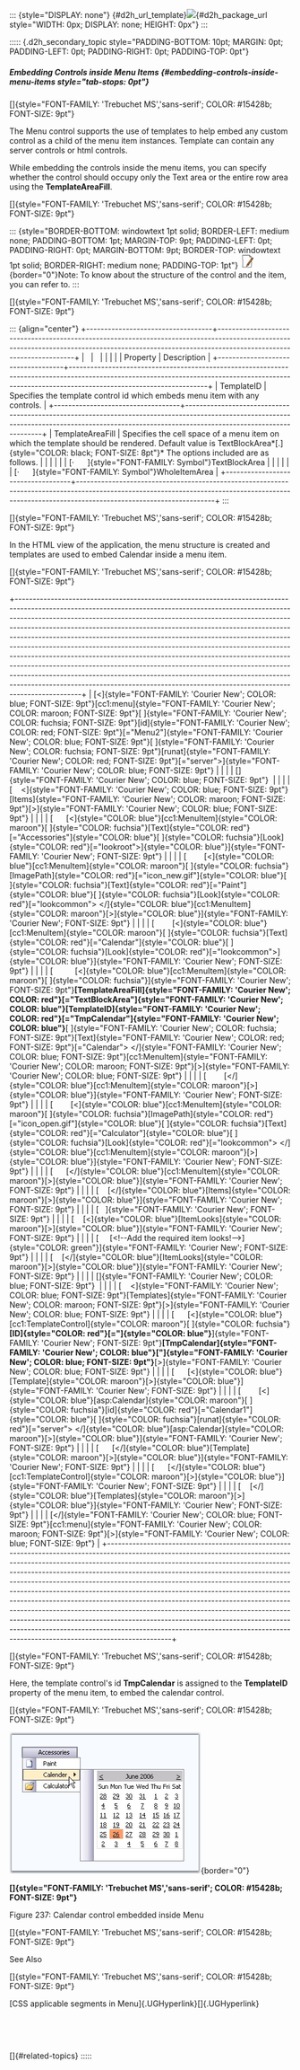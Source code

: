 ::: {style="DISPLAY: none"}
[](ms-xhelp:///?Id=d2h_url_template){#d2h_url_template}![](!package_url!){#d2h_package_url style="WIDTH: 0px; DISPLAY: none; HEIGHT: 0px"}
:::

::::: {.d2h_secondary_topic style="PADDING-BOTTOM: 10pt; MARGIN: 0pt; PADDING-LEFT: 0pt; PADDING-RIGHT: 0pt; PADDING-TOP: 0pt"}
##### Embedding Controls inside Menu Items {#embedding-controls-inside-menu-items style="tab-stops: 0pt"}

[]{style="FONT-FAMILY: 'Trebuchet MS','sans-serif'; COLOR: #15428b; FONT-SIZE: 9pt"} 

The Menu control supports the use of templates to help embed any custom control as a child of the menu item instances. Template can contain any server controls or html controls.

While embedding the controls inside the menu items, you can specify whether the control should occupy only the Text area or the entire row area using the **TemplateAreaFill**.

[]{style="FONT-FAMILY: 'Trebuchet MS','sans-serif'; COLOR: #15428b; FONT-SIZE: 9pt"} 

::: {style="BORDER-BOTTOM: windowtext 1pt solid; BORDER-LEFT: medium none; PADDING-BOTTOM: 1pt; MARGIN-TOP: 9pt; PADDING-LEFT: 0pt; PADDING-RIGHT: 0pt; MARGIN-BOTTOM: 9pt; BORDER-TOP: windowtext 1pt solid; BORDER-RIGHT: medium none; PADDING-TOP: 1pt"}
![](ImagesExt/image72_1.jpg){border="0"}Note: To know about the structure of the control and the item, you can refer to.
:::

[]{style="FONT-FAMILY: 'Trebuchet MS','sans-serif'; COLOR: #15428b; FONT-SIZE: 9pt"} 

::: {align="center"}
+-----------------------------------+--------------------------------------------------------------------------------------------------------------------------------------------------------------------------------------------------+
|                                   |                                                                                                                                                                                                  |
|                                   |                                                                                                                                                                                                  |
| Property                          | Description                                                                                                                                                                                      |
+-----------------------------------+--------------------------------------------------------------------------------------------------------------------------------------------------------------------------------------------------+
| TemplateID                        | Specifies the template control id which embeds menu item with any controls.                                                                                                                      |
+-----------------------------------+--------------------------------------------------------------------------------------------------------------------------------------------------------------------------------------------------+
| TemplateAreaFill                  | Specifies the cell space of a menu item on which the template should be rendered. Default value is TextBlockArea*[.]{style="COLOR: black; FONT-SIZE: 8pt"}* The options included are as follows. |
|                                   |                                                                                                                                                                                                  |
|                                   | [·      ]{style="FONT-FAMILY: Symbol"}TextBlockArea                                                                                                                                              |
|                                   |                                                                                                                                                                                                  |
|                                   | [·      ]{style="FONT-FAMILY: Symbol"}WholeItemArea                                                                                                                                              |
+-----------------------------------+--------------------------------------------------------------------------------------------------------------------------------------------------------------------------------------------------+
:::

[]{style="FONT-FAMILY: 'Trebuchet MS','sans-serif'; COLOR: #15428b; FONT-SIZE: 9pt"} 

In the HTML view of the application, the menu structure is created and templates are used to embed Calendar inside a menu item.

[]{style="FONT-FAMILY: 'Trebuchet MS','sans-serif'; COLOR: #15428b; FONT-SIZE: 9pt"} 

+------------------------------------------------------------------------------------------------------------------------------------------------------------------------------------------------------------------------------------------------------------------------------------------------------------------------------------------------------------------------------------------------------------------------------------------------------------------------------------------------------------------------------------------------------------------------------------------------------------------------------------------------------------------------------------------------------------------------------------------------------------------------------------------------------------------------------+
| [\<]{style="FONT-FAMILY: 'Courier New'; COLOR: blue; FONT-SIZE: 9pt"}[cc1:menu]{style="FONT-FAMILY: 'Courier New'; COLOR: maroon; FONT-SIZE: 9pt"}[ ]{style="FONT-FAMILY: 'Courier New'; COLOR: fuchsia; FONT-SIZE: 9pt"}[id]{style="FONT-FAMILY: 'Courier New'; COLOR: red; FONT-SIZE: 9pt"}[=\"Menu2\"]{style="FONT-FAMILY: 'Courier New'; COLOR: blue; FONT-SIZE: 9pt"}[ ]{style="FONT-FAMILY: 'Courier New'; COLOR: fuchsia; FONT-SIZE: 9pt"}[runat]{style="FONT-FAMILY: 'Courier New'; COLOR: red; FONT-SIZE: 9pt"}[=\"server\"\>]{style="FONT-FAMILY: 'Courier New'; COLOR: blue; FONT-SIZE: 9pt"}                                                                                                                                                                                                                     |
|                                                                                                                                                                                                                                                                                                                                                                                                                                                                                                                                                                                                                                                                                                                                                                                                                              |
| []{style="FONT-FAMILY: 'Courier New'; COLOR: blue; FONT-SIZE: 9pt"}                                                                                                                                                                                                                                                                                                                                                                                                                                                                                                                                                                                                                                                                                                                                                          |
|                                                                                                                                                                                                                                                                                                                                                                                                                                                                                                                                                                                                                                                                                                                                                                                                                              |
| [    \<]{style="FONT-FAMILY: 'Courier New'; COLOR: blue; FONT-SIZE: 9pt"}[Items]{style="FONT-FAMILY: 'Courier New'; COLOR: maroon; FONT-SIZE: 9pt"}[\>]{style="FONT-FAMILY: 'Courier New'; COLOR: blue; FONT-SIZE: 9pt"}                                                                                                                                                                                                                                                                                                                                                                                                                                                                                                                                                                                                     |
|                                                                                                                                                                                                                                                                                                                                                                                                                                                                                                                                                                                                                                                                                                                                                                                                                              |
| [      [\<]{style="COLOR: blue"}[cc1:MenuItem]{style="COLOR: maroon"}[ ]{style="COLOR: fuchsia"}[Text]{style="COLOR: red"}[=\"Accessories\"]{style="COLOR: blue"}[ ]{style="COLOR: fuchsia"}[Look]{style="COLOR: red"}[=\"lookroot\"\>]{style="COLOR: blue"}]{style="FONT-FAMILY: 'Courier New'; FONT-SIZE: 9pt"}                                                                                                                                                                                                                                                                                                                                                                                                                                                                                                            |
|                                                                                                                                                                                                                                                                                                                                                                                                                                                                                                                                                                                                                                                                                                                                                                                                                              |
| [        [\<]{style="COLOR: blue"}[cc1:MenuItem]{style="COLOR: maroon"}[ ]{style="COLOR: fuchsia"}[ImagePath]{style="COLOR: red"}[=\"icon_new.gif\"]{style="COLOR: blue"}[ ]{style="COLOR: fuchsia"}[Text]{style="COLOR: red"}[=\"Paint\"]{style="COLOR: blue"}[ ]{style="COLOR: fuchsia"}[Look]{style="COLOR: red"}[=\"lookcommon\"\> \</]{style="COLOR: blue"}[cc1:MenuItem]{style="COLOR: maroon"}[\>]{style="COLOR: blue"}]{style="FONT-FAMILY: 'Courier New'; FONT-SIZE: 9pt"}                                                                                                                                                                                                                                                                                                                                          |
|                                                                                                                                                                                                                                                                                                                                                                                                                                                                                                                                                                                                                                                                                                                                                                                                                              |
| [        [\<]{style="COLOR: blue"}[cc1:MenuItem]{style="COLOR: maroon"}[ ]{style="COLOR: fuchsia"}[Text]{style="COLOR: red"}[=\"Calendar\"]{style="COLOR: blue"}[ ]{style="COLOR: fuchsia"}[Look]{style="COLOR: red"}[=\"lookcommon\"\>]{style="COLOR: blue"}]{style="FONT-FAMILY: 'Courier New'; FONT-SIZE: 9pt"}                                                                                                                                                                                                                                                                                                                                                                                                                                                                                                           |
|                                                                                                                                                                                                                                                                                                                                                                                                                                                                                                                                                                                                                                                                                                                                                                                                                              |
| [          [\<]{style="COLOR: blue"}[cc1:MenuItem]{style="COLOR: maroon"}[ ]{style="COLOR: fuchsia"}]{style="FONT-FAMILY: 'Courier New'; FONT-SIZE: 9pt"}**[TemplateAreaFill]{style="FONT-FAMILY: 'Courier New'; COLOR: red"}[=\"TextBlockArea\"]{style="FONT-FAMILY: 'Courier New'; COLOR: blue"}[TemplateID]{style="FONT-FAMILY: 'Courier New'; COLOR: red"}[=\"TmpCalendar\"]{style="FONT-FAMILY: 'Courier New'; COLOR: blue"}**[ ]{style="FONT-FAMILY: 'Courier New'; COLOR: fuchsia; FONT-SIZE: 9pt"}[Text]{style="FONT-FAMILY: 'Courier New'; COLOR: red; FONT-SIZE: 9pt"}[=\"Calendar\"\> \</]{style="FONT-FAMILY: 'Courier New'; COLOR: blue; FONT-SIZE: 9pt"}[cc1:MenuItem]{style="FONT-FAMILY: 'Courier New'; COLOR: maroon; FONT-SIZE: 9pt"}[\>]{style="FONT-FAMILY: 'Courier New'; COLOR: blue; FONT-SIZE: 9pt"} |
|                                                                                                                                                                                                                                                                                                                                                                                                                                                                                                                                                                                                                                                                                                                                                                                                                              |
| [        [\</]{style="COLOR: blue"}[cc1:MenuItem]{style="COLOR: maroon"}[\>]{style="COLOR: blue"}]{style="FONT-FAMILY: 'Courier New'; FONT-SIZE: 9pt"}                                                                                                                                                                                                                                                                                                                                                                                                                                                                                                                                                                                                                                                                       |
|                                                                                                                                                                                                                                                                                                                                                                                                                                                                                                                                                                                                                                                                                                                                                                                                                              |
| [        [\<]{style="COLOR: blue"}[cc1:MenuItem]{style="COLOR: maroon"}[ ]{style="COLOR: fuchsia"}[ImagePath]{style="COLOR: red"}[=\"icon_open.gif\"]{style="COLOR: blue"}[ ]{style="COLOR: fuchsia"}[Text]{style="COLOR: red"}[=\"Calculator\"]{style="COLOR: blue"}[ ]{style="COLOR: fuchsia"}[Look]{style="COLOR: red"}[=\"lookcommon\"\> \</]{style="COLOR: blue"}[cc1:MenuItem]{style="COLOR: maroon"}[\>]{style="COLOR: blue"}]{style="FONT-FAMILY: 'Courier New'; FONT-SIZE: 9pt"}                                                                                                                                                                                                                                                                                                                                    |
|                                                                                                                                                                                                                                                                                                                                                                                                                                                                                                                                                                                                                                                                                                                                                                                                                              |
| [      [\</]{style="COLOR: blue"}[cc1:MenuItem]{style="COLOR: maroon"}[\>]{style="COLOR: blue"}]{style="FONT-FAMILY: 'Courier New'; FONT-SIZE: 9pt"}                                                                                                                                                                                                                                                                                                                                                                                                                                                                                                                                                                                                                                                                         |
|                                                                                                                                                                                                                                                                                                                                                                                                                                                                                                                                                                                                                                                                                                                                                                                                                              |
| [    [\</]{style="COLOR: blue"}[Items]{style="COLOR: maroon"}[\>]{style="COLOR: blue"}]{style="FONT-FAMILY: 'Courier New'; FONT-SIZE: 9pt"}                                                                                                                                                                                                                                                                                                                                                                                                                                                                                                                                                                                                                                                                                  |
|                                                                                                                                                                                                                                                                                                                                                                                                                                                                                                                                                                                                                                                                                                                                                                                                                              |
| [   ]{style="FONT-FAMILY: 'Courier New'; FONT-SIZE: 9pt"}                                                                                                                                                                                                                                                                                                                                                                                                                                                                                                                                                                                                                                                                                                                                                                    |
|                                                                                                                                                                                                                                                                                                                                                                                                                                                                                                                                                                                                                                                                                                                                                                                                                              |
| [    [\<]{style="COLOR: blue"}[ItemLooks]{style="COLOR: maroon"}[\>]{style="COLOR: blue"}]{style="FONT-FAMILY: 'Courier New'; FONT-SIZE: 9pt"}                                                                                                                                                                                                                                                                                                                                                                                                                                                                                                                                                                                                                                                                               |
|                                                                                                                                                                                                                                                                                                                                                                                                                                                                                                                                                                                                                                                                                                                                                                                                                              |
| [     [\<!\--Add the required item looks!\--\>]{style="COLOR: green"}]{style="FONT-FAMILY: 'Courier New'; FONT-SIZE: 9pt"}                                                                                                                                                                                                                                                                                                                                                                                                                                                                                                                                                                                                                                                                                                   |
|                                                                                                                                                                                                                                                                                                                                                                                                                                                                                                                                                                                                                                                                                                                                                                                                                              |
| [    [\</]{style="COLOR: blue"}[ItemLooks]{style="COLOR: maroon"}[\>]{style="COLOR: blue"}]{style="FONT-FAMILY: 'Courier New'; FONT-SIZE: 9pt"}                                                                                                                                                                                                                                                                                                                                                                                                                                                                                                                                                                                                                                                                              |
|                                                                                                                                                                                                                                                                                                                                                                                                                                                                                                                                                                                                                                                                                                                                                                                                                              |
| []{style="FONT-FAMILY: 'Courier New'; COLOR: blue; FONT-SIZE: 9pt"}                                                                                                                                                                                                                                                                                                                                                                                                                                                                                                                                                                                                                                                                                                                                                          |
|                                                                                                                                                                                                                                                                                                                                                                                                                                                                                                                                                                                                                                                                                                                                                                                                                              |
| [    \<]{style="FONT-FAMILY: 'Courier New'; COLOR: blue; FONT-SIZE: 9pt"}[Templates]{style="FONT-FAMILY: 'Courier New'; COLOR: maroon; FONT-SIZE: 9pt"}[\>]{style="FONT-FAMILY: 'Courier New'; COLOR: blue; FONT-SIZE: 9pt"}                                                                                                                                                                                                                                                                                                                                                                                                                                                                                                                                                                                                 |
|                                                                                                                                                                                                                                                                                                                                                                                                                                                                                                                                                                                                                                                                                                                                                                                                                              |
| [      [\<]{style="COLOR: blue"}[cc1:TemplateControl]{style="COLOR: maroon"}[ ]{style="COLOR: fuchsia"}**[ID]{style="COLOR: red"}[=\"]{style="COLOR: blue"}**]{style="FONT-FAMILY: 'Courier New'; FONT-SIZE: 9pt"}**[TmpCalendar]{style="FONT-FAMILY: 'Courier New'; COLOR: blue"}[\"]{style="FONT-FAMILY: 'Courier New'; COLOR: blue; FONT-SIZE: 9pt"}**[\>]{style="FONT-FAMILY: 'Courier New'; COLOR: blue; FONT-SIZE: 9pt"}                                                                                                                                                                                                                                                                                                                                                                                               |
|                                                                                                                                                                                                                                                                                                                                                                                                                                                                                                                                                                                                                                                                                                                                                                                                                              |
| [      [\<]{style="COLOR: blue"}[Template]{style="COLOR: maroon"}[\>]{style="COLOR: blue"}]{style="FONT-FAMILY: 'Courier New'; FONT-SIZE: 9pt"}                                                                                                                                                                                                                                                                                                                                                                                                                                                                                                                                                                                                                                                                              |
|                                                                                                                                                                                                                                                                                                                                                                                                                                                                                                                                                                                                                                                                                                                                                                                                                              |
| [        [\<]{style="COLOR: blue"}[asp:Calendar]{style="COLOR: maroon"}[ ]{style="COLOR: fuchsia"}[id]{style="COLOR: red"}[=\"Calendar1\"]{style="COLOR: blue"}[ ]{style="COLOR: fuchsia"}[runat]{style="COLOR: red"}[=\"server\"\> \</]{style="COLOR: blue"}[asp:Calendar]{style="COLOR: maroon"}[\>]{style="COLOR: blue"}]{style="FONT-FAMILY: 'Courier New'; FONT-SIZE: 9pt"}                                                                                                                                                                                                                                                                                                                                                                                                                                             |
|                                                                                                                                                                                                                                                                                                                                                                                                                                                                                                                                                                                                                                                                                                                                                                                                                              |
| [      [\</]{style="COLOR: blue"}[Template]{style="COLOR: maroon"}[\>]{style="COLOR: blue"}]{style="FONT-FAMILY: 'Courier New'; FONT-SIZE: 9pt"}                                                                                                                                                                                                                                                                                                                                                                                                                                                                                                                                                                                                                                                                             |
|                                                                                                                                                                                                                                                                                                                                                                                                                                                                                                                                                                                                                                                                                                                                                                                                                              |
| [      [\</]{style="COLOR: blue"}[cc1:TemplateControl]{style="COLOR: maroon"}[\>]{style="COLOR: blue"}]{style="FONT-FAMILY: 'Courier New'; FONT-SIZE: 9pt"}                                                                                                                                                                                                                                                                                                                                                                                                                                                                                                                                                                                                                                                                  |
|                                                                                                                                                                                                                                                                                                                                                                                                                                                                                                                                                                                                                                                                                                                                                                                                                              |
| [    [\</]{style="COLOR: blue"}[Templates]{style="COLOR: maroon"}[\>]{style="COLOR: blue"}]{style="FONT-FAMILY: 'Courier New'; FONT-SIZE: 9pt"}                                                                                                                                                                                                                                                                                                                                                                                                                                                                                                                                                                                                                                                                              |
|                                                                                                                                                                                                                                                                                                                                                                                                                                                                                                                                                                                                                                                                                                                                                                                                                              |
| [\</]{style="FONT-FAMILY: 'Courier New'; COLOR: blue; FONT-SIZE: 9pt"}[cc1:menu]{style="FONT-FAMILY: 'Courier New'; COLOR: maroon; FONT-SIZE: 9pt"}[\>]{style="FONT-FAMILY: 'Courier New'; COLOR: blue; FONT-SIZE: 9pt"}                                                                                                                                                                                                                                                                                                                                                                                                                                                                                                                                                                                                     |
+------------------------------------------------------------------------------------------------------------------------------------------------------------------------------------------------------------------------------------------------------------------------------------------------------------------------------------------------------------------------------------------------------------------------------------------------------------------------------------------------------------------------------------------------------------------------------------------------------------------------------------------------------------------------------------------------------------------------------------------------------------------------------------------------------------------------------+

[]{style="FONT-FAMILY: 'Trebuchet MS','sans-serif'; COLOR: #15428b; FONT-SIZE: 9pt"} 

Here, the template control\'s id **TmpCalendar** is assigned to the **TemplateID** property of the menu item, to embed the calendar control.

[]{style="FONT-FAMILY: 'Trebuchet MS','sans-serif'; COLOR: #15428b; FONT-SIZE: 9pt"} 

![](ImagesExt/image72_339.jpg){border="0"}

**[]{style="FONT-FAMILY: 'Trebuchet MS','sans-serif'; COLOR: #15428b; FONT-SIZE: 9pt"}** 

Figure 237: Calendar control embedded inside Menu

[]{style="FONT-FAMILY: 'Trebuchet MS','sans-serif'; COLOR: #15428b; FONT-SIZE: 9pt"} 

See Also

[]{style="FONT-FAMILY: 'Trebuchet MS','sans-serif'; COLOR: #15428b; FONT-SIZE: 9pt"} 

[CSS applicable segments in Menu]{.UGHyperlink}[]{.UGHyperlink}

 

 

[]{#related-topics}
:::::

